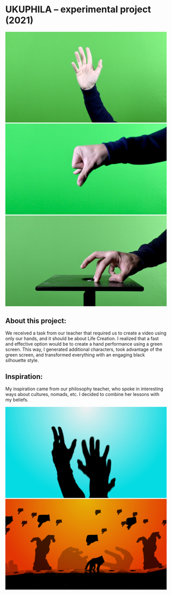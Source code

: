 # UKUPHILA – experimental project (2021)
![text description](Images/Green_1.jpg)
![text description](Images/Green_2.jpg)
![text description](Images/Green_3.jpg)

## About this project:

We received a task from our teacher that required us to create a video using only our hands, and it should be about Life Creation. I realized that a fast and effective option would be to create a hand performance using a green screen. This way, I generated additional characters, took advantage of the green screen, and transformed everything with an engaging black silhouette style.

## Inspiration:

My inspiration came from our philosophy teacher, who spoke in interesting ways about cultures, nomads, etc. I decided to combine her lessons with my beliefs.

![text description](Images/Green_4.jpg)
![text description](Images/Green_5.jpg)
